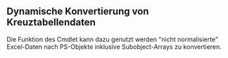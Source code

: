 ## Dynamische Konvertierung von Kreuztabellendaten

Die Funktion des Cmdlet kann dazu genutzt werden "nicht normalisierte" Excel-Daten nach PS-Objekte inklusive Subobject-Arrays zu konvertieren.
